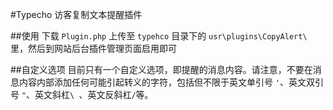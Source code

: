 #Typecho 访客复制文本提醒插件

##使用
下载 `Plugin.php` 上传至 `typehco` 目录下的 `usr\plugins\CopyAlert\` 里，然后到网站后台插件管理页面启用即可

##自定义选项
目前只有一个自定义选项，即提醒的消息内容。请注意，不要在消息内容内部添加任何可能引起转义的字符，包括但不限于英文单引号 `'`、英文双引号 `"`、英文斜杠`\ `、英文反斜杠`/`等。